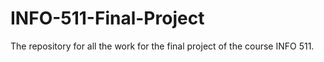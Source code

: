# INFO-511-Final-Project
The repository for all the work for the final project of the course INFO 511.
